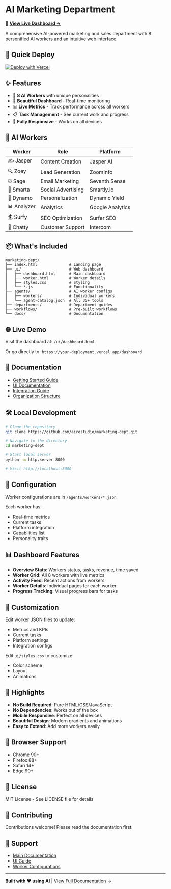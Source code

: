 # AI Marketing Department

🤖 **[View Live Dashboard →](https://your-deployment.vercel.app)**

A comprehensive AI-powered marketing and sales department with 8 personified AI workers and an intuitive web interface.

## 🚀 Quick Deploy

[![Deploy with Vercel](https://vercel.com/button)](https://vercel.com/new/clone?repository-url=https://github.com/airostudio/marketing-dept)

## ✨ Features

- 🤖 **8 AI Workers** with unique personalities
- 🎨 **Beautiful Dashboard** - Real-time monitoring
- 📊 **Live Metrics** - Track performance across all workers
- 📋 **Task Management** - See current work and progress
- 📱 **Fully Responsive** - Works on all devices

## 🎯 AI Workers

| Worker | Role | Platform |
|--------|------|----------|
| ✍️ Jasper | Content Creation | Jasper AI |
| 🔍 Zoey | Lead Generation | ZoomInfo |
| ⏰ Sage | Email Marketing | Seventh Sense |
| 🎯 Smarta | Social Advertising | Smartly.io |
| 🎨 Dynamo | Personalization | Dynamic Yield |
| 📊 Analyzer | Analytics | Google Analytics |
| 🏄 Surfy | SEO Optimization | Surfer SEO |
| 💬 Chatty | Customer Support | Intercom |

## 📦 What's Included

```
marketing-dept/
├── index.html              # Landing page
├── ui/                     # Web dashboard
│   ├── dashboard.html      # Main dashboard
│   ├── worker.html         # Worker details
│   ├── styles.css          # Styling
│   └── *.js                # Functionality
├── agents/                 # AI worker configs
│   ├── workers/            # Individual workers
│   └── agent-catalog.json  # All 35+ tools
├── departments/            # Department guides
├── workflows/              # Pre-built workflows
└── docs/                   # Documentation
```

## 🌐 Live Demo

Visit the dashboard at: `/ui/dashboard.html`

Or go directly to: `https://your-deployment.vercel.app/dashboard`

## 📖 Documentation

- [Getting Started Guide](./setup/GETTING_STARTED.md)
- [UI Documentation](./ui/README.md)
- [Integration Guide](./setup/INTEGRATION_GUIDE.md)
- [Organization Structure](./docs/ORGANIZATION.md)

## 🛠️ Local Development

```bash
# Clone the repository
git clone https://github.com/airostudio/marketing-dept.git

# Navigate to the directory
cd marketing-dept

# Start local server
python -m http.server 8000

# Visit http://localhost:8000
```

## 🔧 Configuration

Worker configurations are in `/agents/workers/*.json`

Each worker has:
- Real-time metrics
- Current tasks
- Platform integration
- Capabilities list
- Personality traits

## 📊 Dashboard Features

- **Overview Stats**: Workers status, tasks, revenue, time saved
- **Worker Grid**: All 8 workers with live metrics
- **Activity Feed**: Recent actions from workers
- **Worker Details**: Individual pages for each worker
- **Progress Tracking**: Visual progress bars for tasks

## 🎨 Customization

Edit worker JSON files to update:
- Metrics and KPIs
- Current tasks
- Platform settings
- Integration configs

Edit `ui/styles.css` to customize:
- Color scheme
- Layout
- Animations

## 🌟 Highlights

- **No Build Required**: Pure HTML/CSS/JavaScript
- **No Dependencies**: Works out of the box
- **Mobile Responsive**: Perfect on all devices
- **Beautiful Design**: Modern gradients and animations
- **Easy to Extend**: Add more workers easily

## 📱 Browser Support

- Chrome 90+
- Firefox 88+
- Safari 14+
- Edge 90+

## 📄 License

MIT License - See LICENSE file for details

## 🤝 Contributing

Contributions welcome! Please read the documentation first.

## 💬 Support

- [Main Documentation](./README.md)
- [UI Guide](./ui/README.md)
- [Worker Configurations](./agents/workers/)

---

**Built with ❤️ using AI** | [View Full Documentation →](./README.md)

